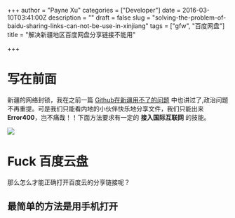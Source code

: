 +++
author = "Payne Xu"
categories = ["Developer"]
date = 2016-03-10T03:41:00Z
description = ""
draft = false
slug = "solving-the-problem-of-baidu-sharing-links-can-not-be-use-in-xinjiang"
tags = ["gfw", "百度网盘"]
title = "解决新疆地区百度网盘分享链接不能用"

+++



# 写在前面

新疆的网络封锁，我在之前一篇 [Github在新疆用不了的问题](http://blog.xvping.cn/2016/03/01/github%E5%9C%A8%E6%96%B0%E7%96%86%E7%94%A8%E4%B8%8D%E4%BA%86%E7%9A%84%E9%97%AE%E9%A2%98/) 中也讲过了,政治问题不再重提。可是我们只能看内地的小伙伴快乐地分享文件，我们只能出来 **Error400**，岂不痛哉！！下面方法要求有一定的 **接入国际互联网** 的技能。

![](https://fliaping-blog.oss-rg-china-mainland.aliyuncs.com/storage/blog/fuck-baidu-yunpan.jpg)

# Fuck 百度云盘

那么怎么才能正确打开百度云的分享链接呢？

<!--more-->

## 最简单的方法是用手机打开

